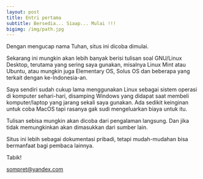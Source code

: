 ```yaml
---
layout: post
title: Entri pertama
subtitle: Bersedia... Siaap... Mulai !!!
bigimg: /img/path.jpg
---
```


Dengan mengucap nama Tuhan, situs ini dicoba dimulai.

Sekarang ini mungkin akan lebih banyak berisi tulisan soal GNU/Linux Desktop, terutama yang sering saya gunakan, misalnya Linux Mint atau Ubuntu, atau mungkin juga Elementary OS, Solus OS dan beberapa yang terkait dengan ke-Indonesia-an.

Saya sendiri sudah cukup lama menggunakan Linux sebagai sistem operasi di komputer sehari-hari, disamping Windows yang didapat saat membeli komputer/laptop yang jarang sekali saya gunakan. Ada sedikit keinginan untuk coba MacOS tapi rasanya gak sudi mengeluarkan biaya untuk itu.

Tulisan sebisa mungkin akan dicoba dari pengalaman langsung. Dan jika tidak memungkinkan akan dimasukkan dari sumber lain.

Situs ini lebih sebagai dokumentasi pribadi, tetapi mudah-mudahan bisa bermanfaat bagi pembaca lainnya.

Tabik!

sompret@yandex.com
